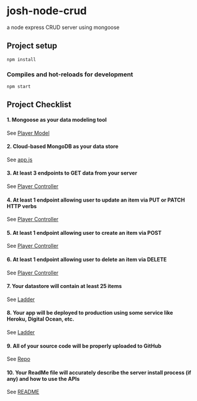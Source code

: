 # josh-node-crud
a node express CRUD server using mongoose

## Project setup
```
npm install
```

### Compiles and hot-reloads for development
```
npm start
```

## Project Checklist
#### 1. Mongoose as your data modeling tool
See [Player Model](https://github.com/jneb28/josh-node-crud/blob/master/models/player.js)
#### 2. Cloud-based MongoDB as your data store
See [app.js](https://github.com/jneb28/josh-node-crud/blob/master/app.js)
#### 3. At least 3 endpoints to GET data from your server
See [Player Controller](https://github.com/jneb28/josh-node-crud/blob/master/controllers/player.js)
#### 4. At least 1 endpoint allowing user to update an item via PUT or PATCH HTTP verbs
See [Player Controller](https://github.com/jneb28/josh-node-crud/blob/master/controllers/player.js)
#### 5. At least 1 endpoint allowing user to create an item via POST
See [Player Controller](https://github.com/jneb28/josh-node-crud/blob/master/controllers/player.js)
#### 6. At least 1 endpoint allowing user to delete an item via DELETE
See [Player Controller](https://github.com/jneb28/josh-node-crud/blob/master/controllers/player.js)
#### 7. Your datastore will contain at least 25 items
See [Ladder](https://protected-caverns-48661.herokuapp.com/)
#### 8. Your app will be deployed to production using some service like Heroku, Digital Ocean, etc.
See [Ladder](https://protected-caverns-48661.herokuapp.com/)
#### 9. All of your source code will be properly uploaded to GitHub
See [Repo](https://github.com/jneb28/josh-node-crud)
#### 10. Your ReadMe file will accurately describe the server install process (if any) and how to use the APIs
See [README](https://github.com/jneb28/josh-node-crud/blob/master/README.md)